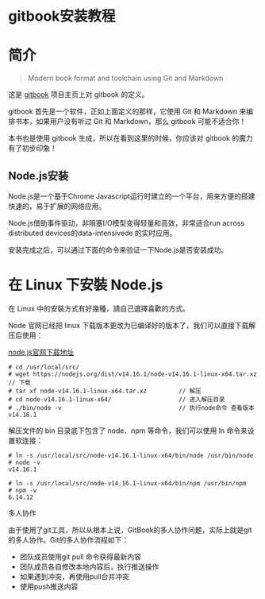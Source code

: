 # gitbook安装教程

# 简介

> Modern book format and toolchain using Git and Markdown

这是 [gitbook](https://github.com/GitbookIO/gitbook) 项目主页上对 gitbook 的定义。

gitbook 首先是一个软件，正如上面定义的那样，它使用 Git 和 Markdown 来编排书本，如果用户没有听过 Git 和 Markdown，那么 gitbook 可能不适合你！

本书也是使用 gitbook 生成，所以在看到这里的时候，你应该对 gitbook 的魔力有了初步印象！

## Node.js安装

Node.js是一个基于Chrome Javascript运行时建立的一个平台，用来方便的搭建快速的，易于扩展的网络应用。

Node.js借助事件驱动，非阻塞I/O模型变得轻量和高效，非常适合run across distributed devices的data-intensivede 的实时应用。

安装完成之后，可以通过下面的命令来验证一下Node.js是否安装成功。



# 在 Linux 下安裝 Node.js

在 Linux 中的安裝方式有好幾種，請自己選擇喜歡的方式。

Node 官网已经把 linux 下载版本更改为已编译好的版本了，我们可以直接下载解压后使用：

[node.js官网下载地址](https://nodejs.org/en/download)

```shell
# cd /usr/local/src/
# wget https://nodejs.org/dist/v14.16.1/node-v14.16.1-linux-x64.tar.xz    // 下载
# tar xf node-v14.16.1-linux-x64.tar.xz         // 解压
# cd node-v14.16.1-linux-x64/                   // 进入解压目录
# ./bin/node -v                                 // 执行node命令 查看版本
v14.16.1
```

解压文件的 bin 目录底下包含了 node、npm 等命令，我们可以使用 ln 命令来设置软连接：

```shell
# ln -s /usr/local/src/node-v14.16.1-linux-x64/bin/node /usr/bin/node
# node -v
v14.16.1

# ln -s /usr/local/src/node-v14.16.1-linux-x64/bin/npm /usr/bin/npm
# npm -v
6.14.12
```

多人协作

由于使用了git工具，所以从根本上说，GitBook的多人协作问题，实际上就是git的多人协作。Git的多人协作流程如下：

- 团队成员使用git pull 命令获得最新内容
- 团队成员各自修改本地内容后，执行推送操作
- 如果遇到冲突，再使用pull合并冲突
- 使用push推送内容
